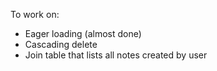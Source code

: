 To work on:

- Eager loading (almost done)
- Cascading delete
- Join table that lists all notes created by user
